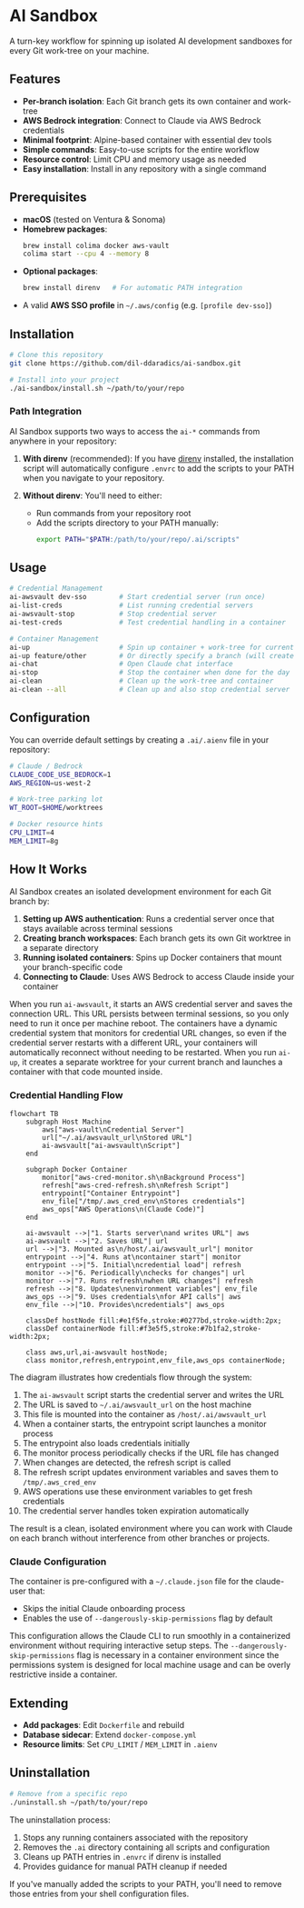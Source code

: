 # AI Sandbox

A turn-key workflow for spinning up isolated AI development sandboxes for every Git work-tree on your machine.

## Features

- **Per-branch isolation**: Each Git branch gets its own container and work-tree
- **AWS Bedrock integration**: Connect to Claude via AWS Bedrock credentials
- **Minimal footprint**: Alpine-based container with essential dev tools
- **Simple commands**: Easy-to-use scripts for the entire workflow
- **Resource control**: Limit CPU and memory usage as needed
- **Easy installation**: Install in any repository with a single command

## Prerequisites

- **macOS** (tested on Ventura & Sonoma)
- **Homebrew packages**:
  ```bash
  brew install colima docker aws-vault
  colima start --cpu 4 --memory 8
  ```
- **Optional packages**:
  ```bash
  brew install direnv   # For automatic PATH integration
  ```
- A valid **AWS SSO profile** in `~/.aws/config` (e.g. `[profile dev-sso]`)

## Installation

```bash
# Clone this repository
git clone https://github.com/dil-ddaradics/ai-sandbox.git

# Install into your project
./ai-sandbox/install.sh ~/path/to/your/repo
```

### Path Integration

AI Sandbox supports two ways to access the `ai-*` commands from anywhere in your repository:

1. **With direnv** (recommended): If you have [direnv](https://direnv.net/) installed, the installation script will automatically configure `.envrc` to add the scripts to your PATH when you navigate to your repository.

2. **Without direnv**: You'll need to either:
   - Run commands from your repository root
   - Add the scripts directory to your PATH manually: 
     ```bash
     export PATH="$PATH:/path/to/your/repo/.ai/scripts"
     ```

## Usage

```bash
# Credential Management
ai-awsvault dev-sso        # Start credential server (run once)
ai-list-creds              # List running credential servers
ai-awsvault-stop           # Stop credential server
ai-test-creds              # Test credential handling in a container

# Container Management
ai-up                      # Spin up container + work-tree for current branch
ai-up feature/other        # Or directly specify a branch (will create if needed)
ai-chat                    # Open Claude chat interface
ai-stop                    # Stop the container when done for the day
ai-clean                   # Clean up the work-tree and container
ai-clean --all             # Clean up and also stop credential server
```

## Configuration

You can override default settings by creating a `.ai/.aienv` file in your repository:

```bash
# Claude / Bedrock
CLAUDE_CODE_USE_BEDROCK=1
AWS_REGION=us-west-2

# Work-tree parking lot
WT_ROOT=$HOME/worktrees

# Docker resource hints
CPU_LIMIT=4
MEM_LIMIT=8g
```

## How It Works

AI Sandbox creates an isolated development environment for each Git branch by:

1. **Setting up AWS authentication**: Runs a credential server once that stays available across terminal sessions
2. **Creating branch workspaces**: Each branch gets its own Git worktree in a separate directory
3. **Running isolated containers**: Spins up Docker containers that mount your branch-specific code
4. **Connecting to Claude**: Uses AWS Bedrock to access Claude inside your container

When you run `ai-awsvault`, it starts an AWS credential server and saves the connection URL. This URL persists between terminal sessions, so you only need to run it once per machine reboot. The containers have a dynamic credential system that monitors for credential URL changes, so even if the credential server restarts with a different URL, your containers will automatically reconnect without needing to be restarted. When you run `ai-up`, it creates a separate worktree for your current branch and launches a container with that code mounted inside.

### Credential Handling Flow

```mermaid
flowchart TB
    subgraph Host Machine
        aws["aws-vault\nCredential Server"]
        url["~/.ai/awsvault_url\nStored URL"]
        ai-awsvault["ai-awsvault\nScript"]
    end
    
    subgraph Docker Container
        monitor["aws-cred-monitor.sh\nBackground Process"]
        refresh["aws-cred-refresh.sh\nRefresh Script"]
        entrypoint["Container Entrypoint"]
        env_file["/tmp/.aws_cred_env\nStores credentials"]
        aws_ops["AWS Operations\n(Claude Code)"]
    end
    
    ai-awsvault -->|"1. Starts server\nand writes URL"| aws
    ai-awsvault -->|"2. Saves URL"| url
    url -->|"3. Mounted as\n/host/.ai/awsvault_url"| monitor
    entrypoint -->|"4. Runs at\ncontainer start"| monitor
    entrypoint -->|"5. Initial\ncredential load"| refresh
    monitor -->|"6. Periodically\nchecks for changes"| url
    monitor -->|"7. Runs refresh\nwhen URL changes"| refresh
    refresh -->|"8. Updates\nenvironment variables"| env_file
    aws_ops -->|"9. Uses credentials\nfor API calls"| aws
    env_file -->|"10. Provides\ncredentials"| aws_ops

    classDef hostNode fill:#e1f5fe,stroke:#0277bd,stroke-width:2px;
    classDef containerNode fill:#f3e5f5,stroke:#7b1fa2,stroke-width:2px;
    
    class aws,url,ai-awsvault hostNode;
    class monitor,refresh,entrypoint,env_file,aws_ops containerNode;
```

The diagram illustrates how credentials flow through the system:

1. The `ai-awsvault` script starts the credential server and writes the URL
2. The URL is saved to `~/.ai/awsvault_url` on the host machine
3. This file is mounted into the container as `/host/.ai/awsvault_url`
4. When a container starts, the entrypoint script launches a monitor process
5. The entrypoint also loads credentials initially
6. The monitor process periodically checks if the URL file has changed
7. When changes are detected, the refresh script is called
8. The refresh script updates environment variables and saves them to `/tmp/.aws_cred_env`
9. AWS operations use these environment variables to get fresh credentials
10. The credential server handles token expiration automatically

The result is a clean, isolated environment where you can work with Claude on each branch without interference from other branches or projects.

### Claude Configuration

The container is pre-configured with a `~/.claude.json` file for the claude-user that:

- Skips the initial Claude onboarding process
- Enables the use of `--dangerously-skip-permissions` flag by default

This configuration allows the Claude CLI to run smoothly in a containerized environment without requiring interactive setup steps. The `--dangerously-skip-permissions` flag is necessary in a container environment since the permissions system is designed for local machine usage and can be overly restrictive inside a container.

## Extending

- **Add packages**: Edit `Dockerfile` and rebuild
- **Database sidecar**: Extend `docker-compose.yml`
- **Resource limits**: Set `CPU_LIMIT` / `MEM_LIMIT` in `.aienv`

## Uninstallation

```bash
# Remove from a specific repo
./uninstall.sh ~/path/to/your/repo
```

The uninstallation process:
1. Stops any running containers associated with the repository
2. Removes the `.ai` directory containing all scripts and configuration
3. Cleans up PATH entries in `.envrc` if direnv is installed
4. Provides guidance for manual PATH cleanup if needed

If you've manually added the scripts to your PATH, you'll need to remove those entries from your shell configuration files.